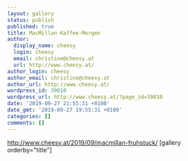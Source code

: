 ```yaml
---
layout: gallery
status: publish
published: true
title: MacMillan Kaffee-Morgen
author:
  display_name: cheesy
  login: cheesy
  email: christine@cheesy.at
  url: http://www.cheesy.at/
author_login: cheesy
author_email: christine@cheesy.at
author_url: http://www.cheesy.at/
wordpress_id: 39810
wordpress_url: http://www.cheesy.at/?page_id=39810
date: '2019-09-27 21:55:31 +0100'
date_gmt: '2019-09-27 19:55:31 +0100'
categories: []
comments: []
---
```

http://www.cheesy.at/2019/09/macmillan-fruhstuck/
[gallery orderby="title"]
